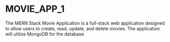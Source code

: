 # MOVIE_APP_1
The MERN Stack Movie Application is a full-stack web application designed to allow users to create, read, update, and delete movies. The application will utilize MongoDB for the database.
